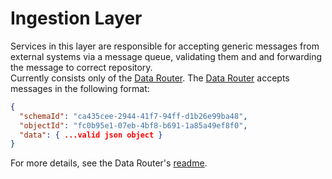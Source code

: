 # Ingestion Layer

Services in this layer are responsible for accepting generic messages from external systems via a message queue, validating them and and forwarding the message to correct repository.  
Currently consists only of the [Data Router][data-router]. The [Data Router][data-router] accepts messages in the following format:

```json
{
  "schemaId": "ca435cee-2944-41f7-94ff-d1b26e99ba48",
  "objectId": "fc0b95e1-07eb-4bf8-b691-1a85a49ef8f0",
  "data": { ...valid json object }
}
```

For more details, see the Data Router's [readme][data-router].

[data-router]: data_router.md

